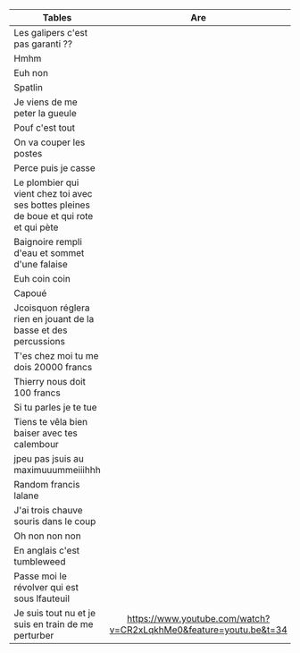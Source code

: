 | Tables        | Are           |
| ------------- |:-------------:|
| Les galipers c'est pas garanti ?? | |
| Hmhm| |
| Euh non| |
| Spatlin| |
| Je viens de me peter la gueule| |
| Pouf c'est tout | |
| On va couper les postes| |
| Perce puis je casse| |
| Le plombier qui vient chez toi avec ses bottes pleines de boue et qui rote et qui pète| |
| Baignoire rempli d'eau et sommet d'une falaise | |
| Euh coin coin| |
| Capoué| |
| Jcoisquon réglera rien en jouant de la basse et des percussions | |
| T'es chez moi tu me dois 20000 francs | |
| Thierry nous doit 100 francs | |
| Si tu parles je te tue | |
| Tiens te vêla bien baiser avec tes calembour| |
| jpeu pas jsuis au maximuuummeiiihhh| |
| Random francis lalane| |
| J'ai trois chauve souris dans le coup | |
| Oh non non non| |
| En anglais c'est tumbleweed| |
| Passe moi le révolver qui est sous lfauteuil | |
| Je suis tout nu et je suis en train de me perturber | https://www.youtube.com/watch?v=CR2xLqkhMe0&feature=youtu.be&t=34|

